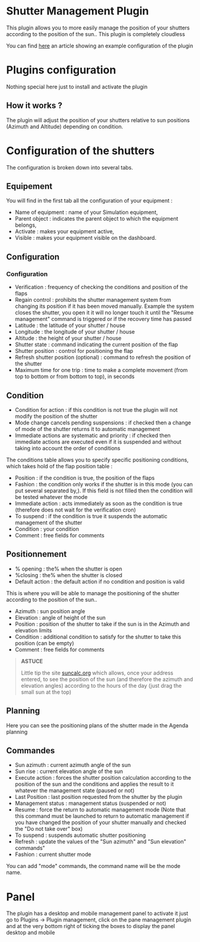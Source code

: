 # Shutter Management Plugin

This plugin allows you to more easily manage the position of your shutters according to the position of the sun.. This plugin is completely cloudless

You can find [here](https://www.jeedom.com/blog/?p=4310) an article showing an example configuration of the plugin

# Plugins configuration

Nothing special here just to install and activate the plugin

## How it works ?

The plugin will adjust the position of your shutters relative to sun positions (Azimuth and Altitude) depending on condition.

# Configuration of the shutters

The configuration is broken down into several tabs.

## Equipement

You will find in the first tab all the configuration of your equipment :

- Name of equipment : name of your Simulation equipment,
- Parent object : indicates the parent object to which the equipment belongs,
- Activate : makes your equipment active,
- Visible : makes your equipment visible on the dashboard.


## Configuration

### Configuration

- Verification : frequency of checking the conditions and position of the flaps
- Regain control : prohibits the shutter management system from changing its position if it has been moved manually. Example the system closes the shutter, you open it it will no longer touch it until the "Resume management" command is triggered or if the recovery time has passed
- Latitude : the latitude of your shutter / house
- Longitude : the longitude of your shutter / house
- Altitude : the height of your shutter / house
- Shutter state : command indicating the current position of the flap
- Shutter position : control for positioning the flap
- Refresh shutter position (optional) : command to refresh the position of the shutter
- Maximum time for one trip : time to make a complete movement (from top to bottom or from bottom to top), in seconds

## Condition

- Condition for action : if this condition is not true the plugin will not modify the position of the shutter
- Mode change cancels pending suspensions : if checked then a change of mode of the shutter returns it to automatic management
- Immediate actions are systematic and priority : if checked then immediate actions are executed even if it is suspended and without taking into account the order of conditions

The conditions table allows you to specify specific positioning conditions, which takes hold of the flap position table :
- Position : if the condition is true, the position of the flaps
- Fashion : the condition only works if the shutter is in this mode (you can put several separated by,). If this field is not filled then the condition will be tested whatever the mode
- Immediate action : acts immediately as soon as the condition is true (therefore does not wait for the verification cron)
- To suspend : if the condition is true it suspends the automatic management of the shutter
- Condition : your condition
- Comment : free fields for comments

## Positionnement

- % opening : the% when the shutter is open
- %closing : the% when the shutter is closed
- Default action : the default action if no condition and position is valid

This is where you will be able to manage the positioning of the shutter according to the position of the sun..

- Azimuth : sun position angle
- Elevation : angle of height of the sun
- Position : position of the shutter to take if the sun is in the Azimuth and elevation limits
- Condition : additional condition to satisfy for the shutter to take this position (can be empty)
- Comment : free fields for comments

>**ASTUCE**
>
>Little tip the site [suncalc.org](https://www.suncalc.org) which allows, once your address entered, to see the position of the sun (and therefore the azimuth and elevation angles) according to the hours of the day (just drag the small sun at the top)

## Planning

Here you can see the positioning plans of the shutter made in the Agenda planning

## Commandes

- Sun azimuth : current azimuth angle of the sun
- Sun rise : current elevation angle of the sun
- Execute action : forces the shutter position calculation according to the position of the sun and the conditions and applies the result to it whatever the management state (paused or not)
- Last Position : last position requested from the shutter by the plugin
- Management status : management status (suspended or not)
- Resume : force the return to automatic management mode (Note that this command must be launched to return to automatic management if you have changed the position of your shutter manually and checked the "Do not take over" box)
- To suspend : suspends automatic shutter positioning
- Refresh : update the values of the "Sun azimuth" and "Sun elevation" commands"
- Fashion : current shutter mode

You can add "mode" commands, the command name will be the mode name.

# Panel

The plugin has a desktop and mobile management panel to activate it just go to Plugins -> Plugin management, click on the pane management plugin and at the very bottom right of ticking the boxes to display the panel desktop and mobile
